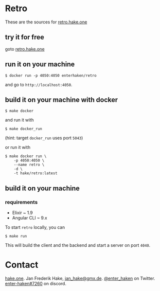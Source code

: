 # Retro

These are the sources for [retro.hake.one][1]

## try it for free

goto [retro.hake.one][1]

## run it on your machine

```
$ docker run -p 4050:4050 enterhaken/retro
```

and go to `http://localhost:4050`.

## build it on your machine with docker

```
$ make docker
```

and run it with

```
$ make docker_run
```

(hint: target `docker_run` uses port `5043`)

or run it with 

```
$ make docker run \
    -p 4050:4050 \
    --name retro \
    -d \
    -t hake/retro:latest
```

## build it on your machine

### requirements

* Elixir ~ 1.9
* Angular CLI ~ 9.x

To start `retro` locally, you can

```
$ make run
```

This will build the client and the backend and start a server on port `4040`.


# Contact

[hake.one](https://hake.one). Jan Frederik Hake, <jan_hake@gmx.de>. [@enter_haken](https://twitter.com/enter_haken) on Twitter. [enter-haken#7260](https://discord.com) on discord.

[1]: https://retro.hake.one
